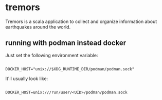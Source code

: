 # tremors
Tremors is a scala application to collect and organize information about earthquakes around the world.

## running with podman instead docker

Just set the following environment variable:

```

DOCKER_HOST="unix://$XDG_RUNTIME_DIR/podman/podman.sock"

```

It'll usually look like:

```

DOCKER_HOST=unix:///run/user/<UID>/podman/podman.sock

```
